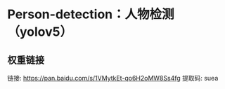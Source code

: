 # Person-detection：人物检测（yolov5）
## 权重链接
链接: https://pan.baidu.com/s/1VMytkEt-qo6H2oMW8Ss4fg 提取码: suea

